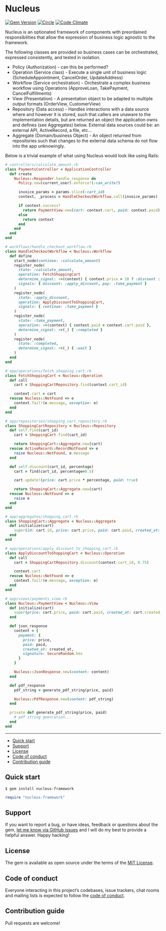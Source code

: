 # Nucleus

[![Gem Version](https://badge.fury.io/rb/nucleus-framework.svg)](https://rubygems.org/gems/nucleus-framework)
[![Circle](https://circleci.com/gh/dodgerogers/nucleus-framework/tree/main.svg?style=shield)](https://app.circleci.com/pipelines/github/dodgerogers/nucleus?branch=main)
[![Code Climate](https://codeclimate.com/github/dodgerogers/nucleus-framework/badges/gpa.svg)](https://codeclimate.com/github/dodgerogers/nucleus)

Nucleus is an optionated framework of components with preordained responsibilities that allow the expression of business logic agnostic to the framework.

The following classes are provided so business cases can be orchestrated, expressed consistently, and tested in isolation.

- Policy (Authorization) - can this be performed?
- Operation (Service class) - Execute a single unit of business logic (ScheduleAppointment, CancelOrder, UpdateAddress)
- Workflow (Service orchestration) - Orchestrate a complex business workflow using Operations (ApproveLoan, TakePayment, CancelFulfillments)
- View (Presentation) - A presentation object to be adapted to multiple output formats (OrderView, CustomerView)
- Repository (Data access) - Handles interactions with a data source where and however it is stored, such that callers are unaware to the implementation details, but are returned an object the application owns and defines (see Aggregates) below. External data sources could be: an external API, ActiveRecord, a file, etc...
- Aggregate (Domain/business Object) - An object returned from repositories such that changes to the external data schema do not flow into the app unknowingly.

Below is a trivial example of what using Nucleus would look like using Rails:

```ruby
# controllers/calculate_amount.rb
class PaymentsController < ApplicationController
  def create
    Nucleus::Responder.handle_response do
      Policy.new(current_user).enforce!(:can_write?)

      invoice_params = params.slice(:cart_id)
      context, _process = HandleCheckoutWorkflow.call(invoice_params)

      if context.success?
        return PaymentView.new(cart: context.cart, paid: context.paid)
      else
        return context
      end
    end
  end
end

# workflows/handle_checkout_workflow.rb
class HandleCheckoutWorkflow < Nucleus::Workflow
  def define
    start_node(continue: :calculate_amount)
    register_node(
      state: :calculate_amount,
      operation: FetchShoppingCart
      determine_signal: ->(context) { context.price > 10 ? :discount : :pay }
      signals: { discount: :apply_discount, pay: :take_payment }
    )
    register_node(
      state: :apply_discount,
      operation: ApplyDiscountToShoppingCart,
      signals: { continue: :take_payment }
    )
    register_node(
      state: :take_payment,
      operation: ->(context) { context.paid = context.cart.paid },
      determine_signal: ->(_) { :completed }
    )
    register_node(
      state: :completed,
      determine_signal: ->(_) { :wait }
    )
  end
end

# app/operations/fetch_shopping_cart.rb
class FetchShoppingCart < Nucleus::Operation
  def call
    cart = ShoppingCartRepository.find(context.cart_id)

    context.cart = cart
  rescue Nucleus::NotFound => e
    context.fail!(e.message, exception: e)
  end
end

# app/repositories/shopping_cart_repository.rb
class ShoppingCartRepository < Nucleus::Repository
  def self.find(cart_id)
    cart = ShoppingCart.find(cart_id)

    return ShoppingCart::Aggregate.new(cart)
  rescue ActiveRecord::RecordNotFound => e
    raise Nucleus::NotFound, e.message
  end

  def self.discount(cart_id, percentage)
    cart = find(cart_id, percentage=0.5)

    cart.update!(price: cart.price * percentage, paid: true)

    return ShoppingCart::Aggregate.new(cart)
  rescue Nucleus::NotFound => e
    raise e
  end
end

# app/aggregates/shopping_cart.rb
class ShoppingCart::Aggregate < Nucleus::Aggregate
  def initialize(cart)
    super(id: cart.id, price: cart.price, paid: cart.paid, created_at: cart.created_at)
  end
end

# app/operations/apply_discount_to_shopping_cart.rb
class ApplyDiscountToShoppingCart < Nucleus::Operation
  def call
    cart = ShoppingCartRepository.discount(context.cart_id, 0.75)

    context.cart
  rescue Nucleus::NotFound => e
    context.fail!(e.message, exception: e)
  end
end

# app/views/payments_view.rb
class Nucleus::PaymentView < Nucleus::View
  def initialize(cart)
    super(price: cart.price, paid: cart.paid, created_at: cart.created_at)
  end

  def json_response
    content = {
      payment: {
        price: price,
        paid: paid,
        created_at: created_at,
        signature: SecureRandom.hex
      }
    }

    Nucleus::JsonResponse.new(content: content)
  end

  def pdf_response
    pdf_string = generate_pdf_string(price, paid)

    Nucleus::PdfResponse.new(content: pdf_string)
  end

  private def generate_pdf_string(price, paid)
    # pdf string geenration...
  end
end
```

---

- [Quick start](#quick-start)
- [Support](#support)
- [License](#license)
- [Code of conduct](#code-of-conduct)
- [Contribution guide](#contribution-guide)

## Quick start

```
$ gem install nucleus-framework
```

```ruby
require "nucleus-framework"
```

## Support

If you want to report a bug, or have ideas, feedback or questions about the gem, [let me know via GitHub issues](https://github.com/dodgerogers/nucleus/issues/new) and I will do my best to provide a helpful answer. Happy hacking!

## License

The gem is available as open source under the terms of the [MIT License](LICENSE.txt).

## Code of conduct

Everyone interacting in this project’s codebases, issue trackers, chat rooms and mailing lists is expected to follow the [code of conduct](CODE_OF_CONDUCT.md).

## Contribution guide

Pull requests are welcome!
